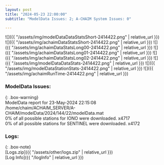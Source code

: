 ```yaml
---
layout: post
title: "2024-05-23 22:00:00"
subtitle: "ModelData Issues: 2; A-CHAIM System Issues: 0"

---
```


![]({{ "/assets/img/modelDataDataStatsShort-2414422.png" | relative_url }})
![]({{ "/assets/img/achaimDataStatsShort-2414422.png" | relative_url }})
![]({{ "/assets/img/achaimDataStatsLong00-2414422.png" | relative_url }})
![]({{ "/assets/img/achaimDataStatsLong01-2414422.png" | relative_url }})
![]({{ "/assets/img/achaimDataStatsLong02-2414422.png" | relative_url }})
![]({{ "/assets/img/modelDataDataStats-2414422.png" | relative_url }})
![]({{ "/assets/img/modelDataStationStats-2414422.png" | relative_url }})
![]({{ "/assets/img/achaimRunTime-2414422.png" | relative_url }})


### ModelData Issues:  
  
{: .box-warning}  
 ModelData report for 23-May-2024 22:15:08   
 /home/chaim/ACHAIM_SERVER/A-CHAIM/modelData/2024/144/22/modelData.mat   
 0% of all possible stations for IONO were downloaded. x4717   
 0% of all possible stations for SENTINEL were downloaded. x4172   
  


### Logs:  
  
{: .box-note}  
[Logs.zip]({{ "/assets/other/logs.zip" | relative_url }})  
[Log Info]({{ "/logInfo" | relative_url }})  
